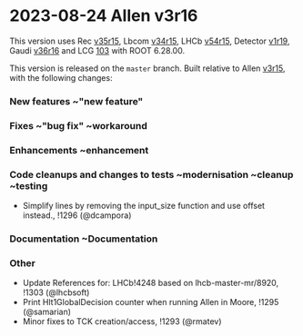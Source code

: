 2023-08-24 Allen v3r16
===

This version uses
Rec [v35r15](../../../../Rec/-/tags/v35r15),
Lbcom [v34r15](../../../../Lbcom/-/tags/v34r15),
LHCb [v54r15](../../../../LHCb/-/tags/v54r15),
Detector [v1r19](../../../../Detector/-/tags/v1r19),
Gaudi [v36r16](../../../../Gaudi/-/tags/v36r16) and
LCG [103](http://lcginfo.cern.ch/release/103/) with ROOT 6.28.00.

This version is released on the `master` branch.
Built relative to Allen [v3r15](/../../tags/v3r15), with the following changes:

### New features ~"new feature"



### Fixes ~"bug fix" ~workaround



### Enhancements ~enhancement



### Code cleanups and changes to tests ~modernisation ~cleanup ~testing

- Simplify lines by removing the input_size function and use offset instead., !1296 (@dcampora)


### Documentation ~Documentation


### Other

- Update References for: LHCb!4248 based on lhcb-master-mr/8920, !1303 (@lhcbsoft)
- Print Hlt1GlobalDecision counter when running Allen in Moore, !1295 (@samarian)
- Minor fixes to TCK creation/access, !1293 (@rmatev)
